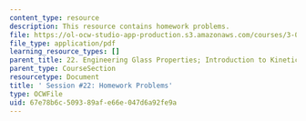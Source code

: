 ```yaml
---
content_type: resource
description: This resource contains homework problems.
file: https://ol-ocw-studio-app-production.s3.amazonaws.com/courses/3-091sc-introduction-to-solid-state-chemistry-fall-2010/67e78b6c509389afe66e047d6a92fe9a_MIT3_091SCF09_hw22.pdf
file_type: application/pdf
learning_resource_types: []
parent_title: 22. Engineering Glass Properties; Introduction to Kinetics
parent_type: CourseSection
resourcetype: Document
title: ' Session #22: Homework Problems'
type: OCWFile
uid: 67e78b6c-5093-89af-e66e-047d6a92fe9a
---
```

